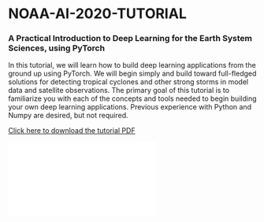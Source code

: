 # NOAA-AI-2020-TUTORIAL

### A Practical Introduction to Deep Learning for the Earth System Sciences, using PyTorch

In this tutorial, we will learn how to build deep learning applications from the ground up using PyTorch. We will begin simply and build toward full-fledged solutions for detecting tropical cyclones and other strong storms in model data and satellite observations. The primary goal of this tutorial is to familiarize you with each of the concepts and tools needed to begin building your own deep learning applications. Previous experience with Python and Numpy are desired, but not required.

[Click here to download the tutorial PDF](https://drive.google.com/file/d/1E0H8uepDdwafFVPEVcxsMfTbuzoyUopj/view?usp=sharing)

![Title Slide](Images/title_slide.pdf)
